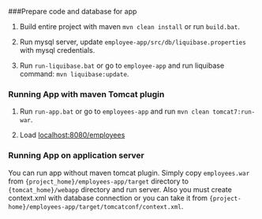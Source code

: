 ###Prepare code and database for app
1. Build entire project with maven `mvn clean install` or run `build.bat`.

2. Run mysql server, update `employee-app/src/db/liquibase.properties` with mysql credentials.

3. Run `run-liquibase.bat` or go to `employee-app` and run liquibase command: `mvn liquibase:update`.

### Running App with maven Tomcat plugin
1. Run `run-app.bat` or go to `employees-app` and run `mvn clean tomcat7:run-war`.

2. Load [localhost:8080/employees](http://localhost:8080/employees/)

### Running App on application server
You can run app without maven tomcat plugin. Simply copy `employees.war` from `{project_home}/employees-app/target` directory to
`{tomcat_home}/webapp` directory and run server. Also you must create context.xml with database connection or you can take it from
`{project-home}/employees-app/target/tomcatconf/context.xml`.